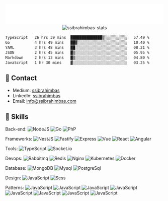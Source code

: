 <div align='center'>
  <img src="./name.svg" alt="Sami Salih İbrahimbaş" />
</div>

<div align="center"><img src="https://github-readme-stats.vercel.app/api?username=ssibrahimbas&show_icons=true&locale=en&theme=material-palenight" alt="ssibrahimbas-stats" /></div>

<!--START_SECTION:waka-->

```text
TypeScript   26 hrs 39 mins  ██████████████▒░░░░░░░░░░   57.49 %
Go           4 hrs 49 mins   ██▓░░░░░░░░░░░░░░░░░░░░░░   10.40 %
YAML         3 hrs 48 mins   ██░░░░░░░░░░░░░░░░░░░░░░░   08.21 %
JSON         2 hrs 45 mins   █▒░░░░░░░░░░░░░░░░░░░░░░░   05.95 %
Markdown     2 hrs 13 mins   █▒░░░░░░░░░░░░░░░░░░░░░░░   04.80 %
JavaScript   1 hr 30 mins    ▓░░░░░░░░░░░░░░░░░░░░░░░░   03.25 %
```

<!--END_SECTION:waka-->

## 🔗 Contact

- Medium: [ssibrahimbas](https://ssibrahimbas.medium.com)
- LinkedIn: [ssibrahimbas](https://linkedin.com/in/ssibrahimbas)
- Email: info@ssibrahimbas.com

## 🚀 Skills

Back-end:
![NodeJS](https://img.shields.io/badge/-NodeJS-%23282C34?style=flat-square&logo=Node.js)
![Go](https://img.shields.io/badge/-go-%23282C34?style=flat-square&logo=go)
![PhP](https://img.shields.io/badge/-PHP-%23282C34?style=flat-square&logo=php)

Frameworks:
![NestJS](https://img.shields.io/badge/-nestjs-%23282C34?style=flat-square&logo=nestjs)
![Fastify](https://img.shields.io/badge/-fastify-%23282C34?style=flat-square&logo=fastify)
![Express](https://img.shields.io/badge/-express.js-%23282C34?style=flat-square&logo=express)
![Vue](https://img.shields.io/badge/-Vue.js-%23282C34?style=flat-square&logo=vuedotjs)
![React](https://img.shields.io/badge/-React-%23282C34?style=flat-square&logo=react)
![Angular](https://img.shields.io/badge/-Angular-%23282C34?style=flat-square&logo=angular)

Tools:
![TypeScript](https://img.shields.io/badge/-TypeScript-%23282C34?style=flat-square&logo=typescript)
![Socket.io](https://img.shields.io/badge/-Socket.io-%23282C34?style=flat-square&logo=socket.io)

Devops:
![Rabbitmq](https://img.shields.io/badge/-Rabbitmq-%23282C34?style=flat-square&logo=rabbitmq)
![Redis](https://img.shields.io/badge/-Redis-%23282C34?style=flat-square&logo=redis)
![Nginx](https://img.shields.io/badge/-Nginx-%23282C34?style=flat-square&logo=nginx)
![Kubernetes](https://img.shields.io/badge/-Kubernetes-%23282C34?style=flat-square&logo=kubernetes)
![Docker](https://img.shields.io/badge/-Docker-%23282C34?style=flat-square&logo=docker)


Database:
![MongoDB](https://img.shields.io/badge/-MongoDB-%23282C34?style=flat-square&logo=mongodb)
![Mysql](https://img.shields.io/badge/-Mysql-%23282C34?style=flat-square&logo=mysql&logoColor=%23FFF)
![PostgreSql](https://img.shields.io/badge/-postgres-%23282C34?style=flat-square&logo=postgresql&logoColor=%23FFF)

Design:
![JavaScript](https://img.shields.io/badge/-JavaScript-%23282C34?style=flat-square&logo=javascript)
![Scss](https://img.shields.io/badge/-Scss-%23282C34?style=flat-square&logo=sass)

Patterns:
![JavaScript](https://img.shields.io/badge/-ObjectOrientedProgramming-%23282C34)
![JavaScript](https://img.shields.io/badge/-DepdencenyInjection-%23282C34)
![JavaScript](https://img.shields.io/badge/-AdapterAndFacade-%23282C34)
![JavaScript](https://img.shields.io/badge/-ChainOfResponsibility-%23282C34)
![JavaScript](https://img.shields.io/badge/-Open/ClosedPrinciple-%23282C34)
![JavaScript](https://img.shields.io/badge/-SingleResponsibilityPrinciple-%23282C34)
![JavaScript](https://img.shields.io/badge/-LiskovSubstitutionPrinciple-%23282C34)
![JavaScript](https://img.shields.io/badge/-InterfaceSegregationPrinciple-%23282C34)
